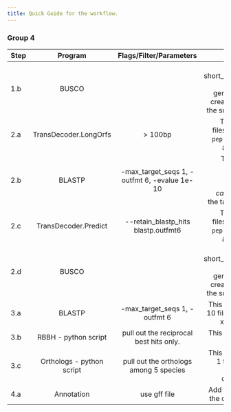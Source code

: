 ```yaml
---
title: Quick Guide for the workflow.
---
```


### Group 4

|Step |Program|Flags/Filter/Parameters| Notes|
|-----|:-----:|:------------:|--------:|
|1.b |BUSCO||This creates short_summary.txt. >>> Tip: Run generate_plot to create a graph of the summary. <<<|
|2.a|TransDecoder.LongOrfs| > 100bp |This creates 4 files. A `cds` file, a `pep` file, a `gff` file and a `bed` file.|
|2.b|BLASTP|-max_target_seqs 1, -outfmt 6, -evalue 1e-10| This gives the homologous sequences between _T. castaneum_ and the target species|
|2.c|TransDecoder.Predict| --retain_blastp_hits blastp.outfmt6 |This creates 4 files. A `cds` file, a `pep` file, a `gff` file and a `bed` file.|
|2.d|BUSCO||This creates short_summary.txt. >>> Tip: Run generate_plot to create a graph of the summary. <<<|
|3.a|BLASTP|-max_target_seqs 1, -outfmt 6|This would create 10 files. 5 species x 2 ways = 10|
|3.b|RBBH - python script|pull out the reciprocal best hits only.| This would create 5 files.|
|3.c|Orthologs - python script|pull out the orthologs among 5 species|This would create 1 file and let us call this the orthologs file.|
|4.a|Annotation|use gff file|Add annotation to the orthologs file.|
